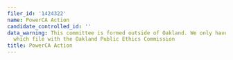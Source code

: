 ```yaml
---
filer_id: '1424322'
name: PowerCA Action
candidate_controlled_id: ''
data_warning: This committee is formed outside of Oakland. We only have data on committees
  which file with the Oakland Public Ethics Commission
title: PowerCA Action
---
```

